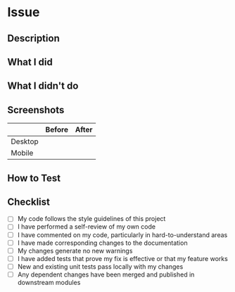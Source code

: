 <!--
PR title should be semantic.
e.g. "feat: Add Semantic Pull Request"
See https://github.com/amannn/action-semantic-pull-request for the rules.
-->

# Issue
<!--
e.g. #1
-->

## Description

## What I did
<!-- Write about what you did within this PR.
e.g. - [x] Add README.md
-->

## What I didn't do
<!-- Write about what you have not done within this PR. -->

## Screenshots
<!-- If the UI or behavior changes, share before/after screenshots or videos. -->

|         | Before | After |
| ------- | ------ | ----- |
| Desktop |        |       |
| Mobile  |        |       |

## How to Test
<!-- Write test items and test methods. -->

## Checklist

- [ ] My code follows the style guidelines of this project
- [ ] I have performed a self-review of my own code
- [ ] I have commented on my code, particularly in hard-to-understand areas
- [ ] I have made corresponding changes to the documentation
- [ ] My changes generate no new warnings
- [ ] I have added tests that prove my fix is effective or that my feature works
- [ ] New and existing unit tests pass locally with my changes
- [ ] Any dependent changes have been merged and published in downstream modules
